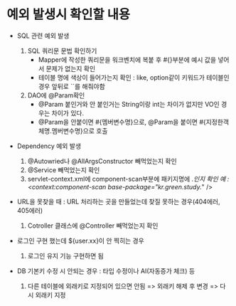 # 예외 발생시 확인할 내용

- SQL 관련 예외 발생
  1. SQL 쿼리문 문법 확인하기
     - Mapper에 작성한 쿼리문을 워크벤치에 복붙 후 #{}부분에 예시 값을 넣어서 문제가 없는지 확인
     - 테이블 명에 색상이 들어가는지 확인 : like, option같이 키워드가 테이블인 경우 앞뒤로 ``를 해줘야함
  2. DAO에 @Param확인 
     - @Param 붙인거와 안 붙인거는 String이랑 int는 차이가 없지만 VO인 경우는 차이가 있다.
     - @Param을 안붙이면 #{멤버변수명}으로, @Param을 붙이면 #{지정한객체명.멤버변수명}으로 호출

- Dependency 예외 발생
  1. @Autowried나 @AllArgsConstructor 빼먹었는지 확인
  2. @Service 빼먹었는지 확인
  3. servlet-context.xml에 component-scan부분에 패키지명에 .*인지 확인
     예 : <context:component-scan base-package="kr.green.study.*" />

- URL을 못찾을 때 : URL 처리하는 곳을 만들었는데 찾질 못하는 경우(404에러, 405에러)
  1. Cotroller 클래스에 @Controller 빼먹었는지 확인

- 로그인 구현 했는데 ${user.xx}이 안 찍히는 경우
  1. 로그인 유지 기능 구현하면 됨

- DB 기본키 수정 시 안되는 경우 : 타입 수정이나 AI(자동증가 체크) 등
  1. 다른 테이블에 외래키로 지정되어 있으면 안됨 => 외래키 해제 후 변경 => 다시 외래키 지정












